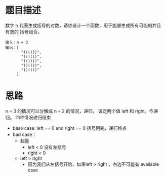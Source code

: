 # 题目描述
数字 n 代表生成括号的对数，请你设计一个函数，用于能够生成所有可能的并且 有效的 括号组合。
>
```
输入：n = 3
输出：[
       "((()))",
       "(()())",
       "(())()",
       "()(())",
       "()()()"
     ]
```
# 思路
n = 3 的情况可以分解成 n = 2 的情况，递归。
设定两个值 left 和 right，作递归。
四种情况递归结束
- base case: left == 0 and right == 0 括号用完，递归终点
- bad case：
  - 超量
    - left < 0 没有左括号
    - right < 0
  - left > right 
    - 因为我们从左括号开始，如果left > right ，右边不可能有 available case